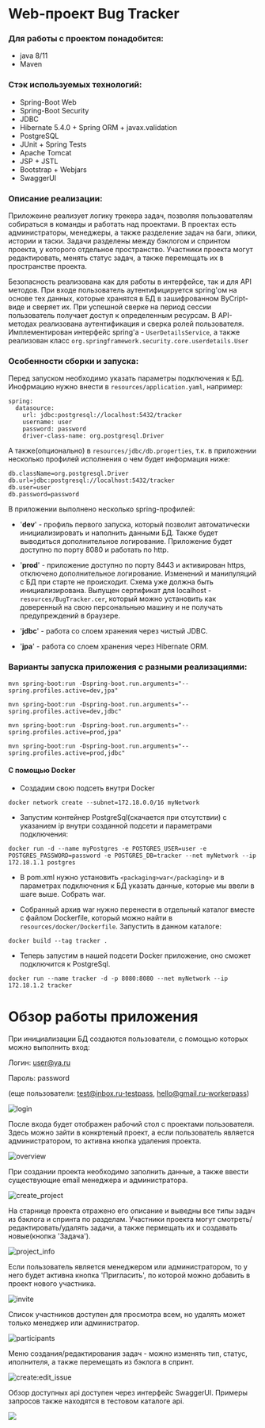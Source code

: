 # Web-проект Bug Tracker
### Для работы с проектом понадобится:

* java 8/11
* Maven

### Стэк используемых технологий:

* Spring-Boot Web
* Spring-Boot Security
* JDBC
* Hibernate 5.4.0 + Spring ORM + javax.validation
* PostgreSQL
* JUnit + Spring Tests
* Apache Tomcat
* JSP + JSTL
* Bootstrap + Webjars
* SwaggerUI

### Описание реализации:

Приложеине реализует логику трекера задач, позволяя пользователям собираться 
в команды и работать над проектами. В проектах есть администраторы, менеджеры, а также разделение
задач на баги, эпики, истории и таски. Задачи разделены между бэклогом и спринтом проекта, 
у которого отдельное пространство. Участники проекта могут редактировать, менять статус задач, 
а также перемещать их в пространстве проекта.

Безопасность реализована как для работы в интерфейсе, так и для API методов. При входе пользователь 
аутентифицируется spring'ом на основе тех данных, которые хранятся в БД в зашифрованном ByCript-виде и 
сверяет их. При успешной сверке на период сессии пользователь получает доступ к определенным ресурсам.
В API-методах реализована аутентификация и сверка ролей пользователя. Имплементирован интерфейс 
spring'a - `UserDetailsService`, а также реализован класс `org.springframework.security.core.userdetails.User`  

### Особенности сборки и запуска:
 
Перед запуском необходимо указать параметры подключения к БД. Инофрмацию нужно внести в `resources/application.yaml`,
например: 

```
spring:
  datasource:
    url: jdbc:postgresql://localhost:5432/tracker
    username: user
    password: password
    driver-class-name: org.postgresql.Driver
``` 

А также(опционально) в `resources/jdbc/db.properties`, т.к. в приложении несколько профилей исполнения
о чем будет информация ниже:

```
db.className=org.postgresql.Driver
db.url=jdbc:postgresql://localhost:5432/tracker
db.user=user
db.password=password
``` 

В приложении выполнено несколько spring-профилей:
* '**dev**' - профиль первого запуска, который позволит автоматически инициализировать и наполнить
 данными БД. Также будет выводиться дополнительное логирование. Приложение будет доступно по порту 8080
 и работать по http.
 
* '**prod**' - приложение доступно по порту 8443 и активирован https, отключено дополнительное логирование.
Изменений и манипуляций с БД при старте не происходит. Схема уже должна быть инициализирована. Выпущен
сертификат для localhost - `resources/BugTracker.cer`, который можно установить как доверенный на 
свою персональныю машину и не получать предупреждений в браузере.

* '**jdbc**' - работа со слоем хранения через чистый JDBC.

* '**jpa**' - работа со слоем хранения через Hibernate ORM.

### Варианты запуска приложения с разными реализациями:

```
mvn spring-boot:run -Dspring-boot.run.arguments="--spring.profiles.active=dev,jpa"
```

```
mvn spring-boot:run -Dspring-boot.run.arguments="--spring.profiles.active=dev,jdbc"
```

```
mvn spring-boot:run -Dspring-boot.run.arguments="--spring.profiles.active=prod,jpa"
```

```
mvn spring-boot:run -Dspring-boot.run.arguments="--spring.profiles.active=prod,jdbc"
```

#### С помощью Docker

- Создадим свою подсеть внутри Docker
```
docker network create --subnet=172.18.0.0/16 myNetwork
```

- Запустим контейнер PostgreSql(скачается при отсутствии) c указанием ip внутри созданной подсети и параметрами
подключения:
```
docker run -d --name myPostgres -e POSTGRES_USER=user -e POSTGRES_PASSWORD=password -e POSTGRES_DB=tracker --net myNetwork --ip 172.18.1.1 postgres
```

- В pom.xml нужно установить `<packaging>war</packaging>` и в параметрах подключения к БД указать данные, которые мы 
ввели в шаге выше. Собрать war.

- Собранный архив war нужно перенести в отдельный каталог вместе с файлом Dockerfile, который 
можно найти в `resources/docker/Dockerfile`. Запустить в данном каталоге:
```
docker build --tag tracker .
```

- Теперь запустим в нашей подсети Docker приложение, оно сможет подключится к PostgreSql.
```
docker run --name tracker -d -p 8080:8080 --net myNetwork --ip 172.18.1.2 tracker
```

# Обзор работы приложения

При инициализации БД создаются пользователи, с помощью которых можно выполнить вход:

Логин:
user@ya.ru

Пароль: password

(еще пользователи: test@inbox.ru-testpass, hello@gmail.ru-workerpass)

![login](img/login.png) 

После входа будет отображен рабочий стол с проектами пользователя. Здесь можно зайти в конкртеный
проект, а если пользователь является администратором, то активна кнопка удаления проекта.

![overview](img/overview.png)

При создании проекта необходимо заполнить данные, а также ввести существующие email менеджера и
администратора. 

![create_project](img/create_project.png)

На старнице проекта отражено его описание и выведны все типы задач из бэклога и спринта по разделам.
Участники проекта могут смотреть/редактировать/удалять задачи, а также пермещать их и создавать 
новые(кнопка 'Задача').   

![project_info](img/project_info.png)

Если пользователь является менеджером или администратором, то у него будет
активна кнопка 'Пригласить', по которой можно добавить в проект нового участника.

![invite](img/invite.png)

Список участников доступен для просмотра всем, но удалять может только менеджер или администратор.

![participants](img/participants.png)

Меню создания/редактирования задач - можно изменять тип, статус, иполнителя, а также перемещать из бэклога в 
спринт.

![create:edit_issue](img/create:edit_issue.png)

Обзор доступных api доступен через интерфейс SwaggerUI. Примеры запросов также находятся в тестовом каталоге api.

![](img/swager.png)